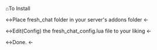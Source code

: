 ⌂To Install

↔Place fresh_chat folder in your server's addons folder ←

↔Edit(Config) the fresh_chat_config.lua file to your liking ←

↔Done. ←
 
 
 
